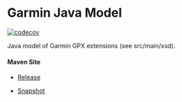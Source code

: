 # Garmin Java Model

[![codecov](https://codecov.io/gh/bremersee/garmin-model/branch/develop/graph/badge.svg)](https://codecov.io/gh/bremersee/garmin-model)

Java model of Garmin GPX extensions (see src/main/xsd).

#### Maven Site

- [Release](https://bremersee.github.io/garmin-model/index.html)

- [Snapshot](https://nexus.bremersee.org/repository/maven-sites/garmin-model/2.1.0-SNAPSHOT/index.html)
